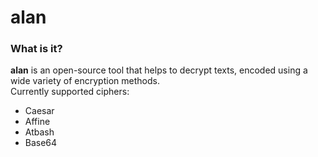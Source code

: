 alan
=====================

### What is it?
**alan** is an open-source tool that helps to decrypt texts, encoded using a wide variety of encryption methods. <br>
Currently supported ciphers: <br>
* Caesar
* Affine
* Atbash
* Base64

